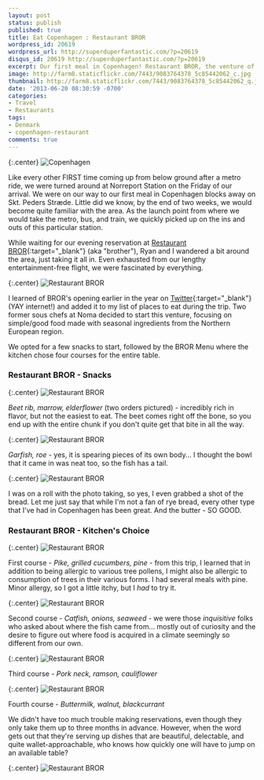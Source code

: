 ```yaml
---
layout: post
status: publish
published: true
title: Eat Copenhagen : Restaurant BROR
wordpress_id: 20619
wordpress_url: http://superduperfantastic.com/?p=20619
disqus_id: 20619 http://superduperfantastic.com/?p=20619
excerpt: Our first meal in Copenhagen! Restaurant BROR, the venture of two former sous chefs of Noma, focuses on simple/good food made with seasonal ingredients from the Northern European region.
image: http://farm8.staticflickr.com/7443/9083764378_5c85442062_c.jpg
thumbnail: http://farm8.staticflickr.com/7443/9083764378_5c85442062_q.jpg
date: '2013-06-20 08:30:59 -0700'
categories:
- Travel
- Restaurants
tags:
- Denmark
- copenhagen-restaurant
comments: true
---
```

{:.center}
![Copenhagen](http://farm6.staticflickr.com/5341/9089514415_bbb32fcfd5_c.jpg)

Like every other FIRST time coming up from below ground after a metro ride, we were turned around at Norreport Station on the Friday of our arrival. We were on our way to our first meal in Copenhagen blocks away on Skt. Peders Stræde. Little did we know, by the end of two weeks, we would become quite familiar with the area. As the launch point from where we would take the metro, bus, and train, we quickly picked up on the ins and outs of this particular station.

While waiting for our evening reservation at [Restaurant BROR](http://restaurantbror.dk/){:target="_blank"} (aka "brother"), Ryan and I wandered a bit around the area, just taking it all in. Even exhausted from our lengthy entertainment-free flight, we were fascinated by everything.

{:.center}
![Restaurant BROR](http://farm6.staticflickr.com/5542/9091777528_6a31043cc4_c.jpg)

I learned of BROR's opening earlier in the year on [Twitter](https://twitter.com/restaurantbror "Restaurant BROR Twitter"){:target="_blank"} (YAY internet!) and added it to my list of places to eat during the trip. Two former sous chefs at Noma decided to start this venture, focusing on simple/good food made with seasonal ingredients from the Northern European region.

We opted for a few snacks to start, followed by the BROR Menu where the kitchen chose four courses for the entire table.

### Restaurant BROR - Snacks

{:.center}
![Restaurant BROR](http://farm4.staticflickr.com/3821/9081541261_15b3f0cce1_c.jpg)

_Beet rib, marrow, elderflower_ (two orders pictured) - incredibly rich in flavor, but not the easiest to eat. The beet comes right off the bone, so you end up with the entire chunk if you don't quite get that bite in all the way.

{:.center}
![Restaurant BROR](http://farm8.staticflickr.com/7443/9083764378_5c85442062_c.jpg)

_Garfish, roe_ - yes, it is spearing pieces of its own body... I thought the bowl that it came in was neat too, so the fish has a tail.

{:.center}
![Restaurant BROR](http://farm3.staticflickr.com/2889/9083765888_d5e2eb5c87_c.jpg)

I was on a roll with the photo taking, so yes, I even grabbed a shot of the bread. Let me just say that while I'm not a fan of rye bread, every other type that I've had in Copenhagen has been great. And the butter - SO GOOD.

### Restaurant BROR - Kitchen's Choice

{:.center}
![Restaurant BROR](http://farm3.staticflickr.com/2837/9081548279_c6d5a1faeb_c.jpg)

First course - _Pike, grilled cucumbers, pine_ - from this trip, I learned that in addition to being allergic to various tree pollens, I might also be allergic to consumption of trees in their various forms. I had several meals with pine. Minor allergy, so I got a little itchy, but I _had_ to try it.

{:.center}
![Restaurant BROR](http://farm4.staticflickr.com/3693/9088918881_14b51e096e_c.jpg)

Second course - _Catfish, onions, seaweed_ - we were those _inquisitive_ folks who asked about where the fish came from... mostly out of curiosity and the desire to figure out where food is acquired in a climate seemingly so different from our own.

{:.center}
![Restaurant BROR](http://farm6.staticflickr.com/5329/9091139944_4b74df9a9a_c.jpg)

Third course - _Pork neck, ramson, cauliflower_

{:.center}
![Restaurant BROR](http://farm6.staticflickr.com/5448/9091140648_b674969c48_c.jpg)

Fourth course - _Buttermilk, walnut, blackcurrant_

We didn't have too much trouble making reservations, even though they only take them up to three months in advance. However, when the word gets out that they're serving up dishes that are beautiful, delectable, and quite wallet-approachable, who knows how quickly one will have to jump on an available table?

{:.center}
![Restaurant BROR](http://farm3.staticflickr.com/2805/9089780977_bc988f6b3d_c.jpg)
